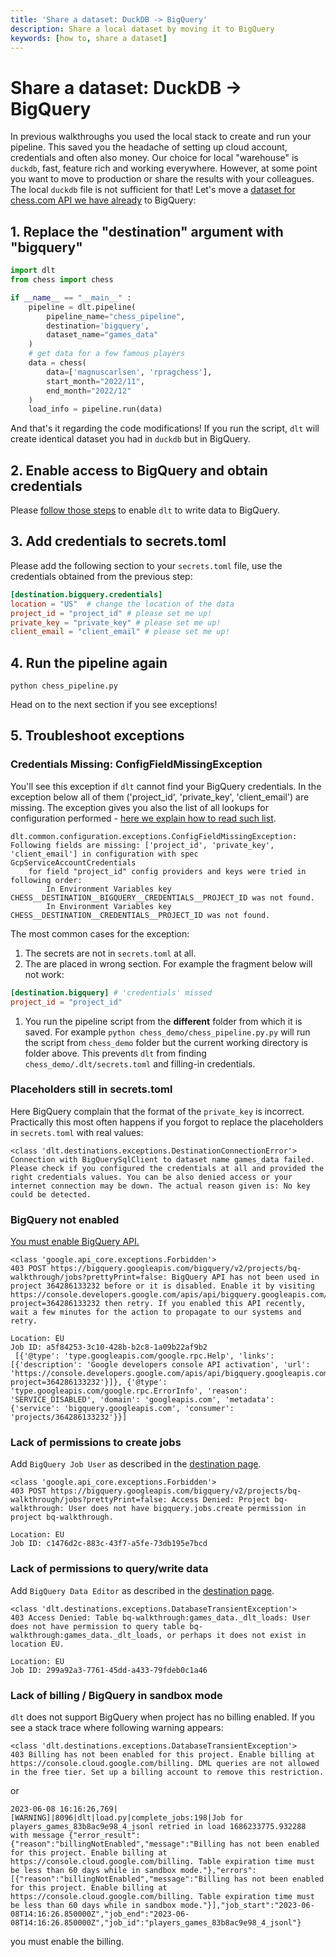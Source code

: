 ```yaml
---
title: 'Share a dataset: DuckDB -> BigQuery'
description: Share a local dataset by moving it to BigQuery
keywords: [how to, share a dataset]
---
```


# Share a dataset: DuckDB -> BigQuery

In previous walkthroughs you used the local stack to create and run your pipeline. This saved you
the headache of setting up cloud account, credentials and often also money. Our choice for local
"warehouse" is `duckdb`, fast, feature rich and working everywhere. However, at some point you want
to move to production or share the results with your colleagues. The local `duckdb` file is not
sufficient for that! Let's move a [dataset for chess.com API we have already](run-a-pipeline.md) to
BigQuery:

## 1. Replace the "destination" argument with "bigquery"

```python
import dlt
from chess import chess

if __name__ == "__main__" :
    pipeline = dlt.pipeline(
        pipeline_name="chess_pipeline",
        destination='bigquery',
        dataset_name="games_data"
    )
    # get data for a few famous players
    data = chess(
        data=['magnuscarlsen', 'rpragchess'],
        start_month="2022/11",
        end_month="2022/12"
    )
    load_info = pipeline.run(data)
```

And that's it regarding the code modifications! If you run the script, `dlt` will create identical
dataset you had in `duckdb` but in BigQuery.

## 2. Enable access to BigQuery and obtain credentials

Please [follow those steps](../dlt-ecosystem/destinations/bigquery.md) to enable `dlt` to write data
to BigQuery.

## 3. Add credentials to secrets.toml

Please add the following section to your `secrets.toml` file, use the credentials obtained from the
previous step:

```toml
[destination.bigquery.credentials]
location = "US"  # change the location of the data
project_id = "project_id" # please set me up!
private_key = "private_key" # please set me up!
client_email = "client_email" # please set me up!
```

## 4. Run the pipeline again

```shell
python chess_pipeline.py
```

Head on to the next section if you see exceptions!

## 5. Troubleshoot exceptions

### Credentials Missing: ConfigFieldMissingException

You'll see this exception if `dlt` cannot find your BigQuery credentials. In the exception below all
of them ('project_id', 'private_key', 'client_email') are missing. The exception gives you also the
list of all lookups for configuration performed -
[here we explain how to read such list](run-a-pipeline.md#missing-secret-or-configuration-values).

```
dlt.common.configuration.exceptions.ConfigFieldMissingException: Following fields are missing: ['project_id', 'private_key', 'client_email'] in configuration with spec GcpServiceAccountCredentials
    for field "project_id" config providers and keys were tried in following order:
        In Environment Variables key CHESS__DESTINATION__BIGQUERY__CREDENTIALS__PROJECT_ID was not found.
        In Environment Variables key CHESS__DESTINATION__CREDENTIALS__PROJECT_ID was not found.
```

The most common cases for the exception:

1. The secrets are not in `secrets.toml` at all.
1. The are placed in wrong section. For example the fragment below will not work:
  ```toml
  [destination.bigquery] # 'credentials' missed
  project_id = "project_id"
  ```
1. You run the pipeline script from the **different** folder from which it is saved. For example
   `python chess_demo/chess_pipeline.py.py` will run the script from `chess_demo` folder but the
   current working directory is folder above. This prevents `dlt` from finding
   `chess_demo/.dlt/secrets.toml` and filling-in credentials.

### Placeholders still in secrets.toml

Here BigQuery complain that the format of the `private_key` is incorrect. Practically this most
often happens if you forgot to replace the placeholders in `secrets.toml` with real values:

```
<class 'dlt.destinations.exceptions.DestinationConnectionError'>
Connection with BigQuerySqlClient to dataset name games_data failed. Please check if you configured the credentials at all and provided the right credentials values. You can be also denied access or your internet connection may be down. The actual reason given is: No key could be detected.
```

### BigQuery not enabled

[You must enable BigQuery API.](https://console.cloud.google.com/apis/dashboard)

```
<class 'google.api_core.exceptions.Forbidden'>
403 POST https://bigquery.googleapis.com/bigquery/v2/projects/bq-walkthrough/jobs?prettyPrint=false: BigQuery API has not been used in project 364286133232 before or it is disabled. Enable it by visiting https://console.developers.google.com/apis/api/bigquery.googleapis.com/overview?project=364286133232 then retry. If you enabled this API recently, wait a few minutes for the action to propagate to our systems and retry.

Location: EU
Job ID: a5f84253-3c10-428b-b2c8-1a09b22af9b2
 [{'@type': 'type.googleapis.com/google.rpc.Help', 'links': [{'description': 'Google developers console API activation', 'url': 'https://console.developers.google.com/apis/api/bigquery.googleapis.com/overview?project=364286133232'}]}, {'@type': 'type.googleapis.com/google.rpc.ErrorInfo', 'reason': 'SERVICE_DISABLED', 'domain': 'googleapis.com', 'metadata': {'service': 'bigquery.googleapis.com', 'consumer': 'projects/364286133232'}}]
```

### Lack of permissions to create jobs

Add `BigQuery Job User` as described in the
[destination page](../dlt-ecosystem/destinations/bigquery.md).

```
<class 'google.api_core.exceptions.Forbidden'>
403 POST https://bigquery.googleapis.com/bigquery/v2/projects/bq-walkthrough/jobs?prettyPrint=false: Access Denied: Project bq-walkthrough: User does not have bigquery.jobs.create permission in project bq-walkthrough.

Location: EU
Job ID: c1476d2c-883c-43f7-a5fe-73db195e7bcd
```

### Lack of permissions to query/write data

Add `BigQuery Data Editor` as described in the
[destination page](../dlt-ecosystem/destinations/bigquery.md).

```
<class 'dlt.destinations.exceptions.DatabaseTransientException'>
403 Access Denied: Table bq-walkthrough:games_data._dlt_loads: User does not have permission to query table bq-walkthrough:games_data._dlt_loads, or perhaps it does not exist in location EU.

Location: EU
Job ID: 299a92a3-7761-45dd-a433-79fdeb0c1a46
```

### Lack of billing / BigQuery in sandbox mode

`dlt` does not support BigQuery when project has no billing enabled. If you see a stack trace where
following warning appears:

```
<class 'dlt.destinations.exceptions.DatabaseTransientException'>
403 Billing has not been enabled for this project. Enable billing at https://console.cloud.google.com/billing. DML queries are not allowed in the free tier. Set up a billing account to remove this restriction.
```

or

```
2023-06-08 16:16:26,769|[WARNING]|8096|dlt|load.py|complete_jobs:198|Job for players_games_83b8ac9e98_4_jsonl retried in load 1686233775.932288 with message {"error_result":{"reason":"billingNotEnabled","message":"Billing has not been enabled for this project. Enable billing at https://console.cloud.google.com/billing. Table expiration time must be less than 60 days while in sandbox mode."},"errors":[{"reason":"billingNotEnabled","message":"Billing has not been enabled for this project. Enable billing at https://console.cloud.google.com/billing. Table expiration time must be less than 60 days while in sandbox mode."}],"job_start":"2023-06-08T14:16:26.850000Z","job_end":"2023-06-08T14:16:26.850000Z","job_id":"players_games_83b8ac9e98_4_jsonl"}
```

you must enable the billing.
